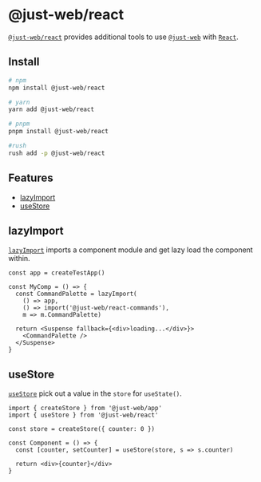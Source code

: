 # @just-web/react <!-- omit in toc -->

[`@just-web/react`] provides additional tools to use [`@just-web`] with [`React`].

## Install <!-- omit in toc -->

```sh
# npm
npm install @just-web/react

# yarn
yarn add @just-web/react

# pnpm
pnpm install @just-web/react

#rush
rush add -p @just-web/react
```

## Features <!-- omit in toc -->

- [lazyImport](#lazyimport)
- [useStore](#usestore)

## lazyImport

[`lazyImport`] imports a component module and get lazy load the component within.

```tsx
const app = createTestApp()

const MyComp = () => {
  const CommandPalette = lazyImport(
    () => app,
    () => import('@just-web/react-commands'),
    m => m.CommandPalette)

  return <Suspense fallback={<div>loading...</div>}>
    <CommandPalette />
  </Suspense>
}
```

## useStore

[`useStore`] pick out a value in the `store` for `useState()`.

```tsx
import { createStore } from '@just-web/app'
import { useStore } from '@just-web/react'

const store = createStore({ counter: 0 })

const Component = () => {
  const [counter, setCounter] = useStore(store, s => s.counter)

  return <div>{counter}</div>
}
```

[`@just-web`]: https://github.com/justland/just-web
[`@just-web/react`]: https://github.com/justland/just-web/tree/main/frameworks/react
[`@just-web/states`]: https://github.com/justland/just-web/tree/main/frameworks/states
[`React`]: https://reactjs.org/
[`useStore`]: https://github.com/justland/just-web/blob/main/libraries/react/src/useStore.ts
[`lazyImport`]: https://github.com/justland/just-web/blob/main/libraries/react/src/lazyImport.ts
